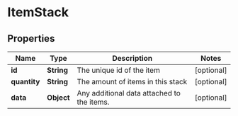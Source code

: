 
# ItemStack

## Properties
Name | Type | Description | Notes
------------ | ------------- | ------------- | -------------
**id** | **String** | The unique id of the item |  [optional]
**quantity** | **String** | The amount of items in this stack |  [optional]
**data** | **Object** | Any additional data attached to the items. |  [optional]



